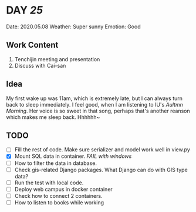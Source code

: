 # DAY _25_
Date: 2020.05.08
Weather: Super sunny
Emotion: Good
## Work Content
1. Tenchijin meeting and presentation
2. Discuss with Cai-san
## Idea
My first wake up was 11am, which is extremely late, but I can always turn back to sleep immediately. I feel good, when I am listening to IU's _Aultmn Morning_. Her voice is so sweet in that song, perhaps that's another reanson which makes me sleep back. Hhhhhh~
## TODO
- [ ] Fill the rest of code. Make sure serializer and model work well in view.py
- [x] Mount SQL data in container. _FAIL with windows_
- [ ] How to filter the data in database.
- [ ] Check gis-related Django packages. What Django can do with GIS type data?
- [ ] Run the test with local code.
- [ ] Deploy web campus in docker container
- [ ] Check how to connect 2 containers.
- [ ] How to listen to books while working
